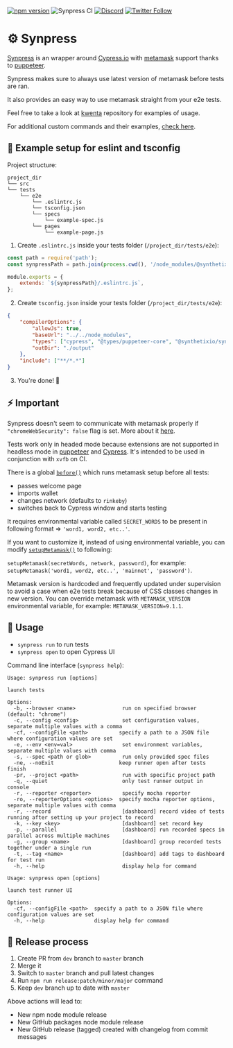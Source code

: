 [![npm version](https://badge.fury.io/js/%40synthetixio%2Fsynpress.svg)](https://badge.fury.io/js/%40synthetixio%2Fsynpress)
![Synpress CI](https://github.com/Synthetixio/synpress/workflows/Synpress%20CI/badge.svg?branch=master)
[![Discord](https://img.shields.io/discord/413890591840272394.svg?color=768AD4&label=discord&logo=https%3A%2F%2Fdiscordapp.com%2Fassets%2F8c9701b98ad4372b58f13fd9f65f966e.svg)](https://discordapp.com/channels/413890591840272394/)
[![Twitter Follow](https://img.shields.io/twitter/follow/synthetix_io.svg?label=synthetix_io&style=social)](https://twitter.com/synthetix_io)

# ⚙️ Synpress

[Synpress](https://github.com/Synthetixio/synpress) is an wrapper around [Cypress.io](https://github.com/cypress-io/cypress) with [metamask](https://metamask.io/) support thanks to [puppeteer](https://github.com/puppeteer/puppeteer).

Synpress makes sure to always use latest version of metamask before tests are ran.

It also provides an easy way to use metamask straight from your e2e tests.

Feel free to take a look at [kwenta](https://github.com/Synthetixio/kwenta/tree/master/tests/e2e) repository for examples of usage.

For additional custom commands and their examples, [check here](https://github.com/synthetixio/synpress/blob/master/support/index.d.ts).

## 👷 Example setup for eslint and tsconfig

Project structure:

```text
project_dir
└── src
└── tests
    └── e2e
        └── .eslintrc.js
        └── tsconfig.json
        └── specs
            └── example-spec.js
        └── pages
            └── example-page.js
```

1. Create `.eslintrc.js` inside your tests folder (`/project_dir/tests/e2e`):

```js
const path = require('path');
const synpressPath = path.join(process.cwd(), '/node_modules/@synthetixio/synpress');

module.exports = {
    extends: `${synpressPath}/.eslintrc.js`,
};
```

2. Create `tsconfig.json` inside your tests folder (`/project_dir/tests/e2e`):

```json
{
    "compilerOptions": {
        "allowJs": true,
        "baseUrl": "../../node_modules",
        "types": ["cypress", "@types/puppeteer-core", "@synthetixio/synpress/support", "cypress-wait-until", "@testing-library/cypress"],
        "outDir": "./output"
    },
    "include": ["**/*.*"]
}
```

3. You're done! 🎉

## ⚡ Important

Synpress doesn't seem to communicate with metamask properly if `"chromeWebSecurity": false` flag is set. More about it [here](https://github.com/Synthetixio/synpress/issues/17).

Tests work only in headed mode because extensions are not supported in headless mode in [puppeteer](https://github.com/puppeteer/puppeteer/issues/659) and [Cypress](https://docs.cypress.io/api/plugins/browser-launch-api.html#Add-browser-extensions). It's intended to be used in conjunction with `xvfb` on CI.

There is a global [`before()`](https://github.com/synthetixio/synpress/blob/master/support/index.js#L25) which runs metamask setup before all tests:

- passes welcome page
- imports wallet
- changes network (defaults to `rinkeby`)
- switches back to Cypress window and starts testing

It requires environmental variable called `SECRET_WORDS` to be present in following format => `'word1, word2, etc..'`.

If you want to customize it, instead of using environmental variable, you can modify [`setupMetamask()`](https://github.com/synthetixio/synpress/blob/master/support/index.js#L26) to following:

`setupMetamask(secretWords, network, password)`, for example: `setupMetamask('word1, word2, etc..', 'mainnet', 'password')`.

Metamask version is hardcoded and frequently updated under supervision to avoid a case when e2e tests break because of CSS classes changes in new version. You can override metamask with `METAMASK_VERSION` environmental variable, for example: `METAMASK_VERSION=9.1.1`.

## 🧪 Usage

- `synpress run` to run tests
- `synpress open` to open Cypress UI

Command line interface (`synpress help`):

```text
Usage: synpress run [options]

launch tests

Options:
  -b, --browser <name>               run on specified browser (default: "chrome")
  -c, --config <config>              set configuration values, separate multiple values with a comma
  -cf, --configFile <path>          specify a path to a JSON file where configuration values are set
  -e, --env <env=val>                set environment variables, separate multiple values with comma
  -s, --spec <path or glob>          run only provided spec files
  -ne, --noExit                     keep runner open after tests finish
  -pr, --project <path>              run with specific project path
  -q, --quiet                        only test runner output in console
  -r, --reporter <reporter>          specify mocha reporter
  -ro, --reporterOptions <options>  specify mocha reporter options, separate multiple values with comma
  -r, --record                       [dashboard] record video of tests running after setting up your project to record
  -k, --key <key>                    [dashboard] set record key
  -p, --parallel                     [dashboard] run recorded specs in parallel across multiple machines
  -g, --group <name>                 [dashboard] group recorded tests together under a single run
  -t, --tag <name>                   [dashboard] add tags to dashboard for test run
  -h, --help                         display help for command
```

```text
Usage: synpress open [options]

launch test runner UI

Options:
  -cf, --configFile <path>  specify a path to a JSON file where configuration values are set
  -h, --help                display help for command
```

## 🚢 Release process

1. Create PR from `dev` branch to `master` branch
2. Merge it
3. Switch to `master` branch and pull latest changes
4. Run `npm run release:patch/minor/major` command
5. Keep `dev` branch up to date with `master`

Above actions will lead to:

- New npm node module release
- New GitHub packages node module release
- New GitHub release (tagged) created with changelog from commit messages
